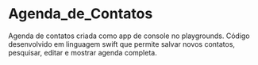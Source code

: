 # Agenda_de_Contatos
Agenda de contatos criada como app de console no playgrounds. 
Código desenvolvido em linguagem swift que permite salvar novos contatos, pesquisar, editar e mostrar agenda completa. 
